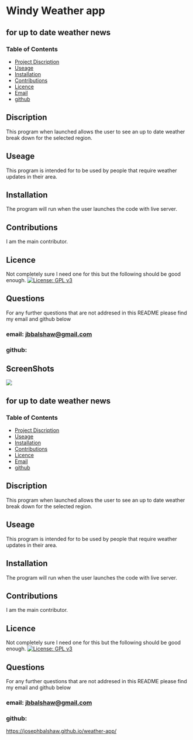 # Windy Weather app 
## for up to date weather news
### Table of Contents
- [Project Discription](#Discription)
- [Useage](#Useage)
- [Installation](#Installation)
- [Contributions](#Constributions)
- [Licence](#Licence)
- [Email](#Questions)
- [github](#Questions)

## Discription
This program when launched allows the user to see an up to date weather break down for the selected region.

## Useage 
This program is intended for to be used by people that require weather updates in their area.

## Installation
The program will run when the user launches the code with live server.

## Contributions 
I am the main contributor.

## Licence 
Not completely sure I need one for this but the following should be good enough.
[![License: GPL v3](https://img.shields.io/badge/License-GPLv3-blue.svg)](https://www.gnu.org/licenses/gpl-3.0)

## Questions 
For any further questions that are not addresed in  this README please find my email and github below

### email: jbbalshaw@gmail.com
### github: 

## ScreenShots
![](./Windy%20Weather%20App/assets/Screenshot.jpg)
## for up to date weather news
### Table of Contents
- [Project Discription](#Discription)
- [Useage](#Useage)
- [Installation](#Installation)
- [Contributions](#Constributions)
- [Licence](#Licence)
- [Email](#Questions)
- [github](#Questions)

## Discription
This program when launched allows the user to see an up to date weather break down for the selected region.

## Useage 
This program is intended for to be used by people that require weather updates in their area.

## Installation
The program will run when the user launches the code with live server.

## Contributions 
I am the main contributor.

## Licence 
Not completely sure I need one for this but the following should be good enough.
[![License: GPL v3](https://img.shields.io/badge/License-GPLv3-blue.svg)](https://www.gnu.org/licenses/gpl-3.0)

## Questions 
For any further questions that are not addresed in  this README please find my email and github below

### email: jbbalshaw@gmail.com
### github: 

https://josephbalshaw.github.io/weather-app/
